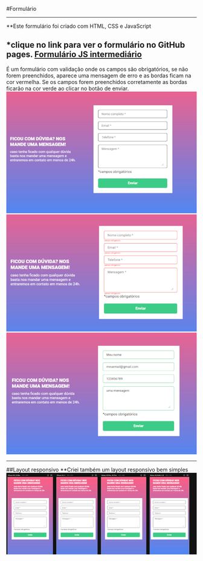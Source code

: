 #Formulário
***
**Este formulário foi criado com HTML, CSS e JavaScript

*clique no link para ver o formulário no GitHub pages.
[Formulário JS intermediário](https://karoltoledo.github.io/formulario-js-intermediario/)
---
É um formulário com validação onde os campos são obrigatórios, se não forem preenchidos, aparece uma mensagem de erro e as bordas ficam na cor vermelha.
Se os campos forem preenchidos corretamente as bordas ficarão na cor verde ao clicar no botão de enviar.
![Formulário](src/imagens/form.png)
![Formulário com erro](src/imagens/formErro.png)
![Formulário preenchido corretamente](src/imagens/formSucesso.png)
***
##Layout responsivo
**Criei também um layout responsivo bem simples
![Alt text](src/imagens/form-responsivo.png)